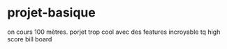 # projet-basique
on cours 100 mètres.
porjet trop cool avec des features incroyable tq high score bill board 
